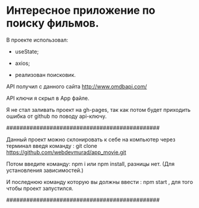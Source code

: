 # Интересное приложение по поиску фильмов. 

В проекте использовал:

* useState;

* axios;

* реализован поисковик.

API получил с данного сайта http://www.omdbapi.com/

API ключи я скрыл в App файле.

Я не стал заливать проект на gh-pages, так как потом будет приходить ошибка от github по поводу api-ключу.

##############################################

Данный проект можно склонировать к себе на компьютер через терминал введя команду : git clone https://github.com/webdevmurad/app_movie.git

Потом введите команду: npm i или npm install, разницы нет. (Для установления зависимостей.)

И последнюю команду которую вы должны ввести : npm start , для того чтобы проект запустился.

##############################################

